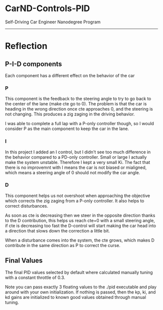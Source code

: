 # CarND-Controls-PID
Self-Driving Car Engineer Nanodegree Program

---

# Reflection


## P-I-D components
Each component has a different effect on the behavior of the car

### P
This component is the feedback to the steering angle to try to go back to the center of the lane (make cte go to 0). The problem is that the car is heading in the wrong direction once cte approaches 0, and the steering is not changing. This produces a zig zaging in the driving behavior.

I was able to complete a full lap with a P-only controller though, so I would consider P as the main component to keep the car in the lane.


### I
In this project I added an I control, but I didn't see too much difference in the behavior compared to a PD-only controller. Small or large I actually make the system unstable. Therefore I kept a very small Ki. The fact that there is no improvemnt with I means the car is not biased or mialigned, which means a steering angle of 0 should not modify the car angle.

### D
This component helps us not overshoot when approaching the objective which corrects the zig zaging from a P-only controller. It also helps to correct disturbances. 

As soon as cte is decreasing then we steer in the opposite direction thanks to the D contribution, this helps us reach cte=0 with a small steering angle, if cte is decreasing too fast the D-control will start making the car head into a direction that slows down the correction a little bit.

When a disturbance comes into the system, the cte grows, which makes D contribute in the same direction as P to correct the curse.

## Final Values
The final PID values selected by default where calculated manually tuning with a constant throttle of 0.3.

Note you can pass exactly 3 floating values to the ./pid executable and play around with your own initialization. If nothing is passed, then the kp, ki, and kd gains are initialized to known good values obtained through manual tuning.

